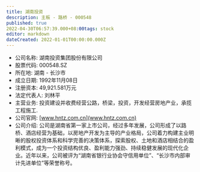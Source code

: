 ```yaml
---
title: 湖南投资
description: 主板 - 路桥 - 000548
published: true
2022-04-30T06:57:39.000+08:00tags: stock
editor: markdown
dateCreated: 2022-01-01T00:00:00.000Z
---
```


- 公司名称: 湖南投资集团股份有限公司
- 股票代码: 000548.SZ
- 所在地: 湖南 - 长沙市
- 成立日期: 1992年11月08日
- 注册资本: 49,921.581万元
- 法定代表人: 刘林平
- 主营业务: 投资建设并收费经营公路，桥梁，投资，开发经营房地产业，承揽工程施工.
- 公司官网: [www.hntz.com.cn](www.hntz.com.cn)
- 公司介绍: 公司是湖南省第一家上市公司，经过多年发展，公司形成了以路桥、酒店经营为基础，以房地产开发为主导的产业格局，公司着力构建主业明晰的股权投资体系和科学完善的决策体系，探索股权、土地和酒店相结合的盈利模式，成为一个投资结构优良、盈利能力强劲、持续稳健发展的现代化企业。近年以来，公司被评为“湖南省银行业协会守信用单位”、“长沙市内部审计先进单位”等荣誉称号。


